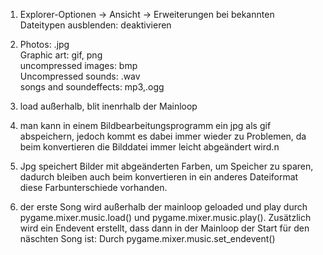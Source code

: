 1. Explorer-Optionen -> Ansicht -> Erweiterungen bei bekannten Dateitypen ausblenden: deaktivieren <br>

2.  Photos: .jpg <br>
Graphic art: gif, png <br>
uncompressed images: bmp<br>
Uncompressed sounds: .wav <br>
songs and soundeffects:  mp3,.ogg<br>

3. load außerhalb, blit inenrhalb der Mainloop <br>

4. man kann in einem Bildbearbeitungsprogramm ein jpg als gif abspeichern, jedoch kommt es dabei immer wieder zu Problemen, da beim konvertieren die Bilddatei immer leicht abgeändert wird.n <br>

5. Jpg speichert Bilder mit abgeänderten Farben, um Speicher zu sparen, dadurch bleiben auch beim konvertieren in ein anderes Dateiformat diese Farbunterschiede vorhanden. <br>

6. der erste Song wird außerhalb der mainloop geloaded und play durch pygame.mixer.music.load() und pygame.mixer.music.play(). Zusätzlich wird ein Endevent erstellt, dass dann in der Mainloop der Start für den näschten Song ist: Durch pygame.mixer.music.set_endevent()<br>
